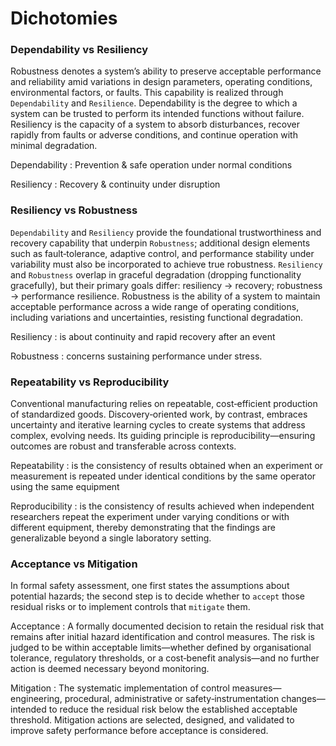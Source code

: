 # Dichotomies

### Dependability vs Resiliency

Robustness denotes a system’s ability to preserve acceptable performance and reliability amid variations in design parameters, operating conditions, environmental factors, or faults. This capability is realized through `Dependability` and `Resilience`. Dependability is the degree to which a system can be trusted to perform its intended functions without failure. Resiliency is the capacity of a system to absorb disturbances, recover rapidly from faults or adverse conditions, and continue operation with minimal degradation.

Dependability
: Prevention & safe operation under normal conditions

Resiliency
: Recovery & continuity under disruption

### Resiliency vs Robustness

`Dependability` and `Resiliency` provide the foundational trustworthiness and recovery capability that underpin `Robustness`; additional design elements such as fault‑tolerance, adaptive control, and performance stability under variability must also be incorporated to achieve true robustness. `Resiliency` and `Robustness` overlap in graceful degradation (dropping functionality gracefully), but their primary goals differ: resiliency → recovery; robustness → performance resilience. Robustness is the ability of a system to maintain acceptable performance across a wide range of operating conditions, including variations and uncertainties, resisting functional degradation.

Resiliency
: is about continuity and rapid recovery after an event

Robustness
: concerns sustaining performance under stress.

### Repeatability vs Reproducibility

Conventional manufacturing relies on repeatable, cost‑efficient production of standardized goods. Discovery‑oriented work, by contrast, embraces uncertainty and iterative learning cycles to create systems that address complex, evolving needs. Its guiding principle is reproducibility—ensuring outcomes are robust and transferable across contexts.

Repeatability
: is the consistency of results obtained when an experiment or measurement is repeated under identical conditions by the same operator using the same equipment

Reproducibility
: is the consistency of results achieved when independent researchers repeat the experiment under varying conditions or with different equipment, thereby demonstrating that the findings are generalizable beyond a single laboratory setting.


### Acceptance vs Mitigation

In formal safety assessment, one first states the assumptions about potential hazards; the second step is to decide whether to `accept` those residual risks or to implement controls that `mitigate` them.

Acceptance
: A formally documented decision to retain the residual risk that remains after initial hazard identification and control measures. The risk is judged to be within acceptable limits—whether defined by organisational tolerance, regulatory thresholds, or a cost‑benefit analysis—and no further action is deemed necessary beyond monitoring.

Mitigation
: The systematic implementation of control measures—engineering, procedural, administrative or safety‑instrumentation changes—intended to reduce the residual risk below the established acceptable threshold. Mitigation actions are selected, designed, and validated to improve safety performance before acceptance is considered.

